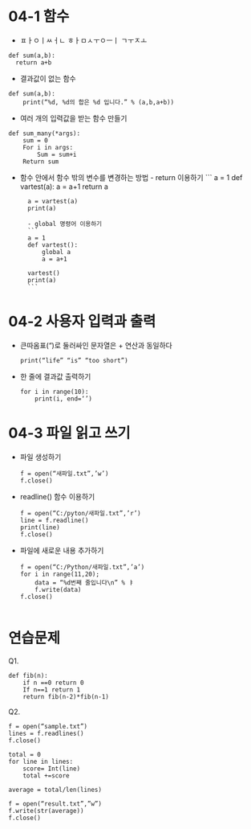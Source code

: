 # 04-1 함수
- ㅍㅏㅇㅣㅆㅓㄴ ㅎㅏㅁㅅㅜㅇㅡㅣ ㄱㅜㅈㅗ
```
def sum(a,b):
  return a+b
```
- 결과값이 없는 함수
```
def sum(a,b):
	print(“%d, %d의 합은 %d 입니다.” % (a,b,a+b))
```
- 여러 개의 입력값을 받는 함수 만들기
```
def sum_many(*args):
	sum = 0
	For i in args:
		Sum = sum+i
	Return sum
```
- 함수 안에서 함수 밖의 변수를 변경하는 방법
		- return 이용하기
		```
		a = 1
		def vartest(a):
		a = a+1
		return a

		a = vartest(a)
		print(a)

		- global 명령어 이용하기
		```
		a = 1
		def vartest():
			global a
			a = a+1
		
		vartest()
		print(a)
		```

# 04-2  사용자 입력과 출력
- 큰따옴표(“)로 둘러싸인 문자열은 + 연산과 동일하다
	```
	print(“life” “is” “too short”)
	```
- 한 줄에 결과값 출력하기
	```
	for i in range(10):
		print(i, end=‘’)

# 04-3 파일 읽고 쓰기
- 파일 생성하기
	```
	f = open(“새파일.txt”,’w’)
	f.close()
	```
- readline() 함수 이용하기
	```
	f = open(“C:/pyton/새파일.txt”,’r’)
	line = f.readline()
	print(line)
	f.close()
	```
- 파일에 새로운 내용 추가하기
	```
	f = open(“C:/Python/새파일.txt”,’a’)
	for i in range(11,20);
		data = “%d번째 줄입니다\n” % ㅑ
		f.write(data)
	f.close()


# 연습문제
Q1. 
```
def fib(n):
	if n ==0 return 0
	If n==1 return 1
	return fib(n-2)*fib(n-1)
```
Q2.
```
f = open(“sample.txt”)
lines = f.readlines()
f.close()

total = 0
for line in lines:
	score= Int(line)
	total +=score

average = total/len(lines)

f = open(“result.txt”,”w”)
f.write(str(average))
f.close()
